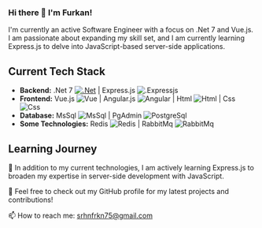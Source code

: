 ### Hi there 👋 I'm Furkan!

I'm currently an active Software Engineer with a focus on .Net 7 and Vue.js. I am passionate about expanding my skill set, and I am currently learning Express.js to delve into JavaScript-based server-side applications.

## Current Tech Stack

- **Backend:** .Net 7 [![.Net](https://img.shields.io/badge/.Net-7-blue)](https://dotnet.microsoft.com/) | Express.js ![.Expressjs](https://img.shields.io/badge/.Express-Js-blue)
- **Frontend:** Vue.js ![Vue](https://img.shields.io/badge/Vue-Js-green) | Angular.js ![Angular](https://img.shields.io/badge/Angular-Js-red) | Html ![Html](https://img.shields.io/badge/Html-orange) | Css ![Css](https://img.shields.io/badge/css-blue)
- **Database:** MsSql ![MsSql](https://img.shields.io/badge/MsSql-green) | PgAdmin ![PostgreSql](https://img.shields.io/badge/PostgreSql-blue)
- **Some Technologies:** Redis ![Redis](https://img.shields.io/badge/MsSql-green) | RabbitMq ![RabbitMq](https://img.shields.io/badge/RabbitMq-orange)


## Learning Journey

🌿  In addition to my current technologies, I am actively learning Express.js to broaden my expertise in server-side development with JavaScript.

🐚  Feel free to check out my GitHub profile for my latest projects and contributions!

📫  How to reach me: srhnfrkn75@gmail.com
<!--
**saruhansenturk/saruhansenturk** is a ✨ _special_ ✨ repository because its `README.md` (this file) appears on your GitHub profile.

Here are some ideas to get you started:

- 🔭 I’m currently working on ...
- 🌱 I’m currently learning ...
- 👯 I’m looking to collaborate on ...
- 🤔 I’m looking for help with ...
- 💬 Ask me about ...
- 📫 How to reach me: ...
- 😄 Pronouns: ...
- ⚡ Fun fact: ...
-->
